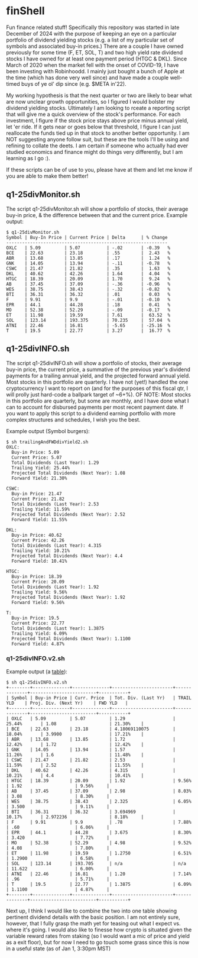 # finShell
  Fun finance related stuff!  Specifically this repository was started in late December of 2024 with the purpose of keeping an eye on a particular portfolio of dividend yielding stocks (e.g. a list of my particular set of symbols and associated buy-in prices.)  There are a couple I have owned previously for some time (F, ET, SOL, T) and two high yield rate dividend stocks I have owned for at least one payment period (HTGC & DKL).  Since March of 2020 when the market fell with the onset of COVID-19, I have been investing with Robinhoodd.  I mainly just bought a bunch of Apple at the time (which has done very well since) and have made a couple well-timed buys of ye ol' dip since (e.g. $META in'22).

  My working hypothesis is that the next quarter or two are likely to bear what are now unclear growth opportunities, so I figured I would bolster my dividend yielding stocks.  Ultimately I am looking to rceate a reporting script that will give me a quick overview of the stock's performance.  For each investment, I figure if the stock price stays above price minus annual yield, let 'er ride.  If it gets near or goes below that threshold, I figure I can just reallocate the funds tied up in that stock to another better opportunity.  I am NOT suggesting anyone follow suit, but these are the tools I'll be using and refining to collate the deets.  I am certain if someone who actually had ever studied economics and finance might do things very differently, but I am learning as I go :).

  If these scripts can be of use to you, please have at them and let me know if you are able to make them better!

## q1-25divMonitor.sh
The script q1-25divMonitor.sh will show a portfolio of stocks, their average buy-in price, & the difference between that and the current price.
Example output:
```
$ q1-25divMonitor.sh
Symbol | Buy-In Price | Current Price | Delta      | % Change
-------------------------------------------------------------
OXLC   | 5.09         | 5.07          | -.02       | -0.39   %
BCE    | 22.63        | 23.18         | .55        |  2.43   %
ABR    | 13.68        | 13.85         | .17        |  1.24   %
GNK    | 14.05        | 13.94         | -.11       | -0.78   %
CSWC   | 21.47        | 21.82         | .35        |  1.63   %
DKL    | 40.62        | 42.26         | 1.64       |  4.04   %
HTGC   | 18.39        | 20.09         | 1.70       |  9.24   %
AB     | 37.45        | 37.09         | -.36       | -0.96   %
WES    | 38.75        | 38.43         | -.32       | -0.82   %
BTI    | 36.31        | 36.32         | .01        |  0.03   %
F      | 9.91         | 9.9           | -.01       | -0.10   %
EPR    | 44.1         | 44.28         | .18        |  0.41   %
MO     | 52.38        | 52.29         | -.09       | -0.17   %
ET     | 11.98        | 19.59         | 7.61       |  63.52  %
SOL    | 123.14       | 193.375       | 70.235     |  57.04  %
ATNI   | 22.46        | 16.81         | -5.65      | -25.16  %
T      | 19.5         | 22.77         | 3.27       |  16.77  %
```

## q1-25divINFO.sh
  The script q1-25divINFO.sh will show a portfolio of stocks, their average buy-in price, the current price, a summative of the previous year's dividend payments for a trailing annual yield, and the projected forward annual yield.  Most stocks in this portfolio are quarterly.  I have not (yet!) handled the one cryptocurrency I want to report on (and for the purposes of this fiscal qtr, I will prolly just hard-code a ballpark target of ~6+%).  OF NOTE: Most stocks in this portfolio are quarterly, but some are monthly, and I have done what I can to account for disbursed payments per most recent payment date.  If you want to apply this script to a dividend earning portfolio with more complex structures and schedules, I wish you the best.

Example output (Symbol burgers):
```
$ sh trailingAndFWDdivYield2.sh
OXLC:
  Buy-in Price: 5.09
  Current Price: 5.07
  Total Dividends (Last Year): 1.29
  Trailing Yield: 25.44%
  Projected Total Dividends (Next Year): 1.08
  Forward Yield: 21.30%

CSWC:
  Buy-in Price: 21.47
  Current Price: 21.82
  Total Dividends (Last Year): 2.53
  Trailing Yield: 11.59%
  Projected Total Dividends (Next Year): 2.52
  Forward Yield: 11.55%

DKL:
  Buy-in Price: 40.62
  Current Price: 42.26
  Total Dividends (Last Year): 4.315
  Trailing Yield: 10.21%
  Projected Total Dividends (Next Year): 4.4
  Forward Yield: 10.41%

HTGC:
  Buy-in Price: 18.39
  Current Price: 20.09
  Total Dividends (Last Year): 1.92
  Trailing Yield: 9.56%
  Projected Total Dividends (Next Year): 1.92
  Forward Yield: 9.56%

T:
  Buy-in Price: 19.5
  Current Price: 22.77
  Total Dividends (Last Year): 1.3875
  Trailing Yield: 6.09%
  Projected Total Dividends (Next Year): 1.1100
  Forward Yield: 4.87%
```

### q1-25divINFO.v2.sh
Example output (a [table](https://youtu.be/dWOGbu5BcT0)):
```
$ sh q1-25divINFO.v2.sh
+--------+--------------+--------------+-----------------------+--------------+-------------------------+-----------+
| Symbol | Buy-in Price | Curr. Price  | Tot. Div. (Last Yr)   | TRAIL YLD    | Proj. Div. (Next Yr)    | FWD YLD   |
+--------+--------------+--------------+-----------------------+--------------+-------------------------+-----------+
| OXLC   | 5.09         | 5.07         | 1.29                  | 25.44%       | 1.08                    | 21.30%    |
| BCE    | 22.63        | 23.18        | 4.18069110075         | 18.04%       | 3.9900                  | 17.21%    |
| ABR    | 13.68        | 13.85        | 1.72                  | 12.42%       | 1.72                    | 12.42%    |
| GNK    | 14.05        | 13.94        | 1.57                  | 11.26%       | 1.6                     | 11.48%    |
| CSWC   | 21.47        | 21.82        | 2.53                  | 11.59%       | 2.52                    | 11.55%    |
| DKL    | 40.62        | 42.26        | 4.315                 | 10.21%       | 4.4                     | 10.41%    |
| HTGC   | 18.39        | 20.09        | 1.92                  | 9.56%        | 1.92                    | 9.56%     |
| AB     | 37.45        | 37.09        | 2.98                  | 8.03%        | 3.08                    | 8.30%     |
| WES    | 38.75        | 38.43        | 2.325                 | 6.05%        | 3.500                   | 9.11%     |
| BTI    | 36.31        | 36.32        | 3.694969              | 10.17%       | 2.972236                | 8.18%     |
| F      | 9.91         | 9.9          | .78                   | 7.88%        | .60                     | 6.06%     |
| EPR    | 44.1         | 44.28        | 3.675                 | 8.30%        | 3.420                   | 7.72%     |
| MO     | 52.38        | 52.29        | 4.98                  | 9.52%        | 4.08                    | 7.80%     |
| ET     | 11.98        | 19.59        | 1.2750                | 6.51%        | 1.2900                  | 6.58%     |
| SOL    | 123.14       | 193.705      | n/a                   | n/a          | 11.622                  | 6.00%     |
| ATNI   | 22.46        | 16.81        | 1.20                  | 7.14%        | .96                     | 5.71%     |
| T      | 19.5         | 22.77        | 1.3875                | 6.09%        | 1.1100                  | 4.87%     |
+--------+--------------+--------------+-----------------------+--------------+-------------------------+-----------+
```

Next up, I think I would like to combine the two into one table showing pertinent dividend details with the basic position.  I am not entirely sure, however, that I fully grasp the math yet for teasing out what I expect vs. where it's going.  I would also like to finesse how crypto is situated given the variable reward rates from staking (so I would want a mic of price and yield as a exit floor), but for now I need to go touch some grass since this is now in a useful state (as of Jan 1, 3:30pm MST)

